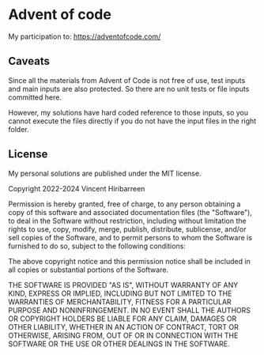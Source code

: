 # Advent of code

My participation to: https://adventofcode.com/

## Caveats

Since all the materials from Advent of Code is not free of use, test inputs and
main inputs are also protected. So there are no unit tests or file inputs
committed here.

However, my solutions have hard coded reference to those inputs, so you cannot
execute the files directly if you do not have the input files in the right
folder.

## License

My personal solutions are published under the MIT license.

Copyright 2022-2024 Vincent Hiribarreen

Permission is hereby granted, free of charge, to any person obtaining a copy of
this software and associated documentation files (the "Software"), to deal in
the Software without restriction, including without limitation the rights to
use, copy, modify, merge, publish, distribute, sublicense, and/or sell copies of
the Software, and to permit persons to whom the Software is furnished to do so,
subject to the following conditions:

The above copyright notice and this permission notice shall be included in all
copies or substantial portions of the Software.

THE SOFTWARE IS PROVIDED "AS IS", WITHOUT WARRANTY OF ANY KIND, EXPRESS OR
IMPLIED, INCLUDING BUT NOT LIMITED TO THE WARRANTIES OF MERCHANTABILITY, FITNESS
FOR A PARTICULAR PURPOSE AND NONINFRINGEMENT. IN NO EVENT SHALL THE AUTHORS OR
COPYRIGHT HOLDERS BE LIABLE FOR ANY CLAIM, DAMAGES OR OTHER LIABILITY, WHETHER
IN AN ACTION OF CONTRACT, TORT OR OTHERWISE, ARISING FROM, OUT OF OR IN
CONNECTION WITH THE SOFTWARE OR THE USE OR OTHER DEALINGS IN THE SOFTWARE.